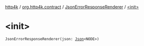 [http4k](../../index.md) / [org.http4k.contract](../index.md) / [JsonErrorResponseRenderer](index.md) / [&lt;init&gt;](./-init-.md)

# &lt;init&gt;

`JsonErrorResponseRenderer(json: `[`Json`](../../org.http4k.format/-json/index.md)`<NODE>)`